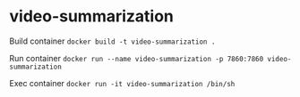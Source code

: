 # video-summarization

Build container
`docker build -t video-summarization .`

Run container
`docker run --name video-summarization -p 7860:7860 video-summarization`

Exec container
`docker run -it video-summarization /bin/sh`
